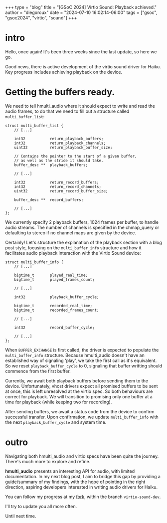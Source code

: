 +++
type = "blog"
title = "[GSoC 2024] Virtio Sound: Playback achieved."
author = "diegoroux"
date = "2024-07-10 16:02:14-06:00"
tags = ["gsoc", "gsoc2024", "virtio", "sound"]
+++

# intro
Hello, once again! It's been three weeks since the last update, so here we go.

Good news, there is active development of the virtio sound driver for Haiku.
Key progress includes achieving playback on the device.

# Getting the buffers ready.
We need to tell hmulti_audio where it should expect to write and read the audio
frames, to do that we need to fill out a structure called `multi_buffer_list`:
```
struct multi_buffer_list {
    // [...]

	int32			return_playback_buffers;
	int32			return_playback_channels;
	uint32			return_playback_buffer_size;

    // Contains the pointer to the start of a given buffer,
    // as well as the stride it should take.
	buffer_desc **	playback_buffers;

    // [...]

	int32			return_record_buffers;
	int32			return_record_channels;
	uint32			return_record_buffer_size;

	buffer_desc **	record_buffers;

    // [...]
};
```

We currently specify 2 playback buffers, 1024 frames per buffer, to handle
audio streams. The number of channels is specified in the chmap_query or
defaulting to stereo if no channel maps are given by the device.

Certainly! Let's structure the explanation of the playback section with a blog post style, focusing on the `multi_buffer_info` structure and how it facilitates audio playback interaction with the Virtio Sound device:

```
struct multi_buffer_info {
    // [...]

    bigtime_t       played_real_time;
    bigtime_t       played_frames_count; 
    
    // [...]

    int32           playback_buffer_cycle;

    bigtime_t       recorded_real_time;
    bigtime_t       recorded_frames_count;
    
    // [...]

    int32           record_buffer_cycle;

    // [...]
};
```

When `BUFFER_EXCHANGE` is first called, the driver is expected to populate the
`multi_buffer_info` structure. Because hmulti_audio doesn't have an established
way of signaling 'play', we take the first call as it's equivalent. So we reset
`playback_buffer_cycle` to 0, signaling that buffer writting should commence
from the first buffer.

Currently, we await both playback buffers before sending them to the
device. Unfortunately, vhost drivers expect all promised buffers to be sent at
once, this is left unresolved at the virtio spec. So both behaviours are correct
for playback. We will transition to promising only one buffer at a time for playback
(while keeping two for recording).

After sending buffers, we await a status code from the device to confirm
successful transfer. Upon confirmation, we update `multi_buffer_info` with the
next `playback_buffer_cycle` and system time.

# outro
Navigating both hmulti_audio and virtio specs have been quite the journey.
There's much more to explore and refine.

**hmulti_audio** presents an interesting API for audio, with limited
documentation. In my next blog post, I aim to bridge this gap by providing
a guide/summary of my findings, with the hope of pointing in the right direction,
aspiring developers interested in writing audio drivers for Haiku.

You can follow my progress at my [fork](https://github.com/diegoroux/haiku/tree/virtio-sound-dev),
within the branch `virtio-sound-dev`.

I'll try to update you all more often.

Until next time.